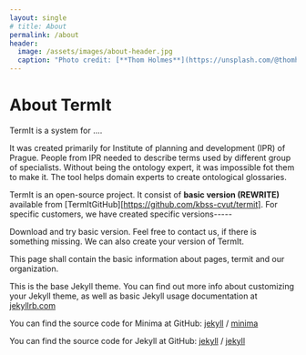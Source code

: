 ```yaml
---
layout: single
# title: About
permalink: /about
header:
  image: /assets/images/about-header.jpg
  caption: "Photo credit: [**Thom Holmes**](https://unsplash.com/@thomholmes?utm_source=unsplash&utm_medium=referral&utm_content=creditCopyText) on [**Unsplash**](http://unsplash.com/)"
---
```


# About TermIt

TermIt is a system for ....

It was created primarily for Institute of planning and development (IPR) of Prague. People from IPR needed to describe terms used by different group of specialists. Without being the ontology expert, it was impossible fot them to make it. The tool helps domain experts to create ontological glossaries.

TermIt is an open-source project. It consist of **basic version (REWRITE)** available from [TermItGitHub][https://github.com/kbss-cvut/termit]. For specific customers, we have created specific versions-----

Download and try  basic version. Feel free to contact us, if there is something missing. We can also create your version of TermIt.

This page shall contain the basic information about pages, termit and our organization.


This is the base Jekyll theme. You can find out more info about customizing your Jekyll theme, as well as basic Jekyll usage documentation at [jekyllrb.com](https://jekyllrb.com/)

You can find the source code for Minima at GitHub:
[jekyll][jekyll-organization] /
[minima](https://github.com/jekyll/minima)

You can find the source code for Jekyll at GitHub:
[jekyll][jekyll-organization] /
[jekyll](https://github.com/jekyll/jekyll)


[jekyll-organization]: https://github.com/jekyll
